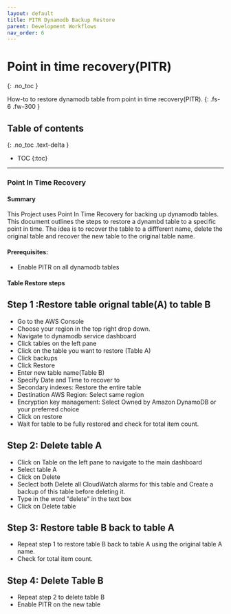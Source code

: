 ```yaml
---
layout: default
title: PITR Dynamodb Backup Restore
parent: Development Workflows
nav_order: 6
---
```


# Point in time recovery(PITR) 
{: .no_toc }

How-to to restore dynamodb table from point in time recovery(PITR).
{: .fs-6 .fw-300 }

## Table of contents
{: .no_toc .text-delta }

- TOC
{:toc}

---

### Point In Time Recovery

#### Summary
This Project uses Point In Time Recovery for backing up dynamodb tables. This document outlines the steps to restore a dynambd table to a specific point in time. The idea is to recover the table to a diffferent name, delete the original table and recover the new table to the original table name.


#### Prerequisites:
- Enable PITR on all dynamodb tables

#### Table Restore steps
## Step 1 :Restore table orignal table(A) to table B
- Go to the AWS Console
- Choose your region in the top right drop down.
- Navigate to dynamodb service dashboard
- Click tables on the left pane
- Click on the table you want to restore (Table A)
- Click  backups
- Click Restore
- Enter new table name(Table B)
- Specify Date and Time to recover to
- Secondary indexes: Restore the entire table
- Destination AWS Region: Select same region
- Encryption key management: Select Owned by Amazon DynamoDB or your preferred choice
- Click on restore
- Wait for table to be fully restored and check for total item count.

## Step 2: Delete table A
- Click on Table on the left pane to navigate to the main dashboard
- Select table A
- Click on Delete
- Seclect both Delete all CloudWatch alarms for this table and Create a backup of this table before deleting it.
- Type in the word "delete" in the text box
- Click on Delete table


## Step 3: Restore table B back to table A
- Repeat step 1 to restore table B back to table A using the original table A name.
- Check for total item count. 

## Step 4: Delete Table B
- Repeat step 2 to delete table B
- Enable PITR on the new table





